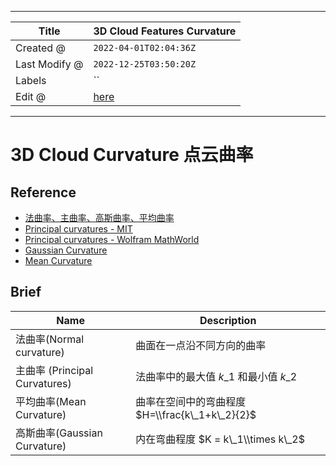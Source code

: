 -----

| Title         | 3D Cloud Features Curvature                           |
| ------------- | ----------------------------------------------------- |
| Created @     | `2022-04-01T02:04:36Z`                                |
| Last Modify @ | `2022-12-25T03:50:20Z`                                |
| Labels        | \`\`                                                  |
| Edit @        | [here](https://github.com/junxnone/aiwiki/issues/304) |

-----

# 3D Cloud Curvature 点云曲率

## Reference

  - [法曲率、主曲率、高斯曲率、平均曲率](https://zhuanlan.zhihu.com/p/149584374)
  - [Principal curvatures -
    MIT](http://web.mit.edu/hyperbook/Patrikalakis-Maekawa-Cho/node30.html)
  - [Principal curvatures - Wolfram
    MathWorld](https://mathworld.wolfram.com/PrincipalCurvatures.html)
  - [Gaussian
    Curvature](https://mathworld.wolfram.com/GaussianCurvature.html)
  - [Mean Curvature](https://mathworld.wolfram.com/MeanCurvature.html)

## Brief

| Name                       | Description                          |
| -------------------------- | ------------------------------------ |
| 法曲率(Normal curvature)      | 曲面在一点沿不同方向的曲率                        |
| 主曲率 (Principal Curvatures) | 法曲率中的最大值 $k\_1$ 和最小值 $k\_2$          |
| 平均曲率(Mean Curvature)       | 曲率在空间中的弯曲程度 $H=\\frac{k\_1+k\_2}{2}$ |
| 高斯曲率(Gaussian Curvature)   | 内在弯曲程度 $K = k\_1\\times k\_2$        |
